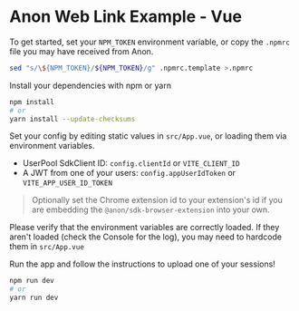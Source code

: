 # Anon Web Link Example - Vue

To get started, set your `NPM_TOKEN` environment variable, or copy the `.npmrc` file you may have received from Anon.

```sh
sed "s/\${NPM_TOKEN}/${NPM_TOKEN}/g" .npmrc.template >.npmrc
```

Install your dependencies with npm or yarn

```sh
npm install
# or
yarn install --update-checksums
```

Set your config by editing static values in `src/App.vue`, or loading them via environment variables.

- UserPool SdkClient ID: `config.clientId` or `VITE_CLIENT_ID`
- A JWT from one of your users: `config.appUserIdToken` or `VITE_APP_USER_ID_TOKEN`

> Optionally set the Chrome extension id to your extension's id if you are embedding
> the `@anon/sdk-browser-extension` into your own.

Please verify that the environment variables are correctly loaded.
If they aren't loaded (check the Console for the log), you may need to hardcode them in `src/App.vue`

Run the app and follow the instructions to upload one of your sessions!

```sh
npm run dev
# or
yarn run dev
```
